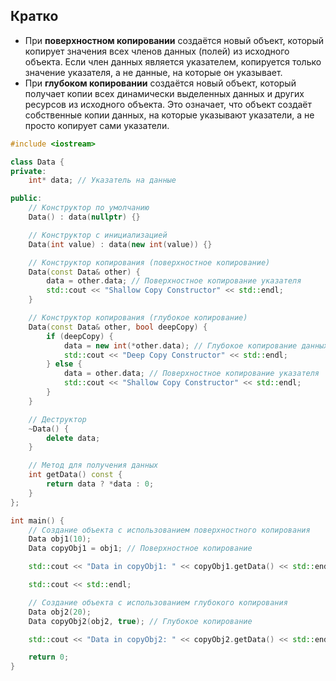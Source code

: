 ## Кратко

- При **поверхностном копировании** создаётся новый объект, который копирует значения всех членов данных (полей) из исходного объекта. Если член данных является указателем, копируется только значение указателя, а не данные, на которые он указывает.
- При **глубоком копировании** создаётся новый объект, который получает копии всех динамически выделенных данных и других ресурсов из исходного объекта. Это означает, что объект создаёт собственные копии данных, на которые указывают указатели, а не просто копирует сами указатели.

```cpp
#include <iostream>

class Data {
private:
    int* data; // Указатель на данные

public:
    // Конструктор по умолчанию
    Data() : data(nullptr) {}

    // Конструктор с инициализацией
    Data(int value) : data(new int(value)) {}

    // Конструктор копирования (поверхностное копирование)
    Data(const Data& other) {
        data = other.data; // Поверхностное копирование указателя
        std::cout << "Shallow Copy Constructor" << std::endl;
    }

    // Конструктор копирования (глубокое копирование)
    Data(const Data& other, bool deepCopy) {
        if (deepCopy) {
            data = new int(*other.data); // Глубокое копирование данных
            std::cout << "Deep Copy Constructor" << std::endl;
        } else {
            data = other.data; // Поверхностное копирование указателя
            std::cout << "Shallow Copy Constructor" << std::endl;
        }
    }

    // Деструктор
    ~Data() {
        delete data;
    }

    // Метод для получения данных
    int getData() const {
        return data ? *data : 0;
    }
};

int main() {
    // Создание объекта с использованием поверхностного копирования
    Data obj1(10);
    Data copyObj1 = obj1; // Поверхностное копирование

    std::cout << "Data in copyObj1: " << copyObj1.getData() << std::endl;

    std::cout << std::endl;

    // Создание объекта с использованием глубокого копирования
    Data obj2(20);
    Data copyObj2(obj2, true); // Глубокое копирование

    std::cout << "Data in copyObj2: " << copyObj2.getData() << std::endl;

    return 0;
}
```
